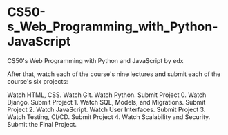 # CS50-s_Web_Programming_with_Python-JavaScript
CS50's Web Programming with Python and JavaScript by edx

After that, watch each of the course's nine lectures and submit each of the course's six projects:

Watch HTML, CSS.
Watch Git.
Watch Python. Submit Project 0.
Watch Django. Submit Project 1.
Watch SQL, Models, and Migrations. Submit Project 2.
Watch JavaScript.
Watch User Interfaces. Submit Project 3.
Watch Testing, CI/CD. Submit Project 4.
Watch Scalability and Security. Submit the Final Project.

